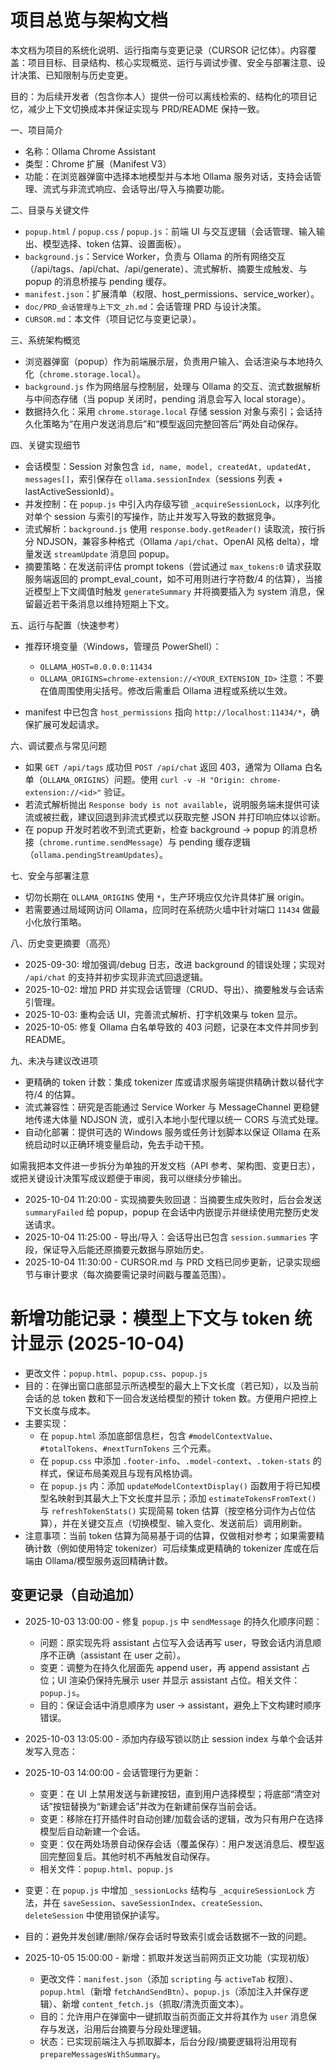 # 项目总览与架构文档

本文档为项目的系统化说明、运行指南与变更记录（CURSOR 记忆体）。内容覆盖：项目目标、目录结构、核心实现概览、运行与调试步骤、安全与部署注意、设计决策、已知限制与历史变更。

目的：为后续开发者（包含你本人）提供一份可以离线检索的、结构化的项目记忆，减少上下文切换成本并保证实现与 PRD/README 保持一致。

一、项目简介

- 名称：Ollama Chrome Assistant
- 类型：Chrome 扩展（Manifest V3）
- 功能：在浏览器弹窗中选择本地模型并与本地 Ollama 服务对话，支持会话管理、流式与非流式响应、会话导出/导入与摘要功能。

二、目录与关键文件

- `popup.html` / `popup.css` / `popup.js`：前端 UI 与交互逻辑（会话管理、输入输出、模型选择、token 估算、设置面板）。
- `background.js`：Service Worker，负责与 Ollama 的所有网络交互（/api/tags、/api/chat、/api/generate）、流式解析、摘要生成触发、与 popup 的消息桥接与 pending 缓存。
- `manifest.json`：扩展清单（权限、host_permissions、service_worker）。
- `doc/PRD_会话管理与上下文_zh.md`：会话管理 PRD 与设计决策。
- `CURSOR.md`：本文件（项目记忆与变更记录）。

三、系统架构概览

- 浏览器弹窗（popup）作为前端展示层，负责用户输入、会话渲染与本地持久化（`chrome.storage.local`）。
- `background.js` 作为网络层与控制层，处理与 Ollama 的交互、流式数据解析与中间态存储（当 popup 关闭时，pending 消息会写入 local storage）。
- 数据持久化：采用 `chrome.storage.local` 存储 session 对象与索引；会话持久化策略为“在用户发送消息后”和“模型返回完整回答后”两处自动保存。

四、关键实现细节

- 会话模型：Session 对象包含 `id, name, model, createdAt, updatedAt, messages[]`，索引保存在 `ollama.sessionIndex`（sessions 列表 + lastActiveSessionId）。
- 并发控制：在 `popup.js` 中引入内存级写锁 `_acquireSessionLock`，以序列化对单个 session 与索引的写操作，防止并发写入导致的数据竞争。
- 流式解析：`background.js` 使用 `response.body.getReader()` 读取流，按行拆分 NDJSON，兼容多种格式（Ollama `/api/chat`、OpenAI 风格 delta），增量发送 `streamUpdate` 消息回 popup。
- 摘要策略：在发送前评估 prompt tokens（尝试通过 `max_tokens:0` 请求获取服务端返回的 prompt_eval_count，如不可用则进行字符数/4 的估算），当接近模型上下文阈值时触发 `generateSummary` 并将摘要插入为 system 消息，保留最近若干条消息以维持短期上下文。

五、运行与配置（快速参考）

- 推荐环境变量（Windows，管理员 PowerShell）：
  - `OLLAMA_HOST=0.0.0.0:11434`
  - `OLLAMA_ORIGINS=chrome-extension://<YOUR_EXTENSION_ID>`
  注意：不要在值周围使用尖括号。修改后需重启 Ollama 进程或系统以生效。

- manifest 中已包含 `host_permissions` 指向 `http://localhost:11434/*`，确保扩展可发起请求。

六、调试要点与常见问题

- 如果 `GET /api/tags` 成功但 `POST /api/chat` 返回 403，通常为 Ollama 白名单（`OLLAMA_ORIGINS`）问题。使用 `curl -v -H "Origin: chrome-extension://<id>"` 验证。
- 若流式解析抛出 `Response body is not available`，说明服务端未提供可读流或被拦截，建议回退到非流式模式以获取完整 JSON 并打印响应体以诊断。
- 在 popup 开发时若收不到流式更新，检查 background -> popup 的消息桥接（`chrome.runtime.sendMessage`）与 pending 缓存逻辑（`ollama.pendingStreamUpdates`）。

七、安全与部署注意

- 切勿长期在 `OLLAMA_ORIGINS` 使用 `*`，生产环境应仅允许具体扩展 origin。
- 若需要通过局域网访问 Ollama，应同时在系统防火墙中针对端口 `11434` 做最小化放行策略。

八、历史变更摘要（高亮）

- 2025-09-30: 增加强调/debug 日志，改进 background 的错误处理；实现对 `/api/chat` 的支持并初步实现非流式回退逻辑。
- 2025-10-02: 增加 PRD 并实现会话管理（CRUD、导出）、摘要触发与会话索引管理。
- 2025-10-03: 重构会话 UI，完善流式解析、打字机效果与 token 显示。
- 2025-10-05: 修复 Ollama 白名单导致的 403 问题，记录在本文件并同步到 README。

九、未决与建议改进项

- 更精确的 token 计数：集成 tokenizer 库或请求服务端提供精确计数以替代字符/4 的估算。
- 流式兼容性：研究是否能通过 Service Worker 与 MessageChannel 更稳健地传递大体量 NDJSON 流，或引入本地小型代理以统一 CORS 与流式处理。
- 自动化部署：提供可选的 Windows 服务或任务计划脚本以保证 Ollama 在系统启动时以正确环境变量启动，免去手动干预。

如需我把本文件进一步拆分为单独的开发文档（API 参考、架构图、变更日志），或把关键设计决策写成议题便于审阅，我可以继续分步输出。
- 2025-10-04 11:20:00 - 实现摘要失败回退：当摘要生成失败时，后台会发送 `summaryFailed` 给 popup，popup 在会话中内嵌提示并继续使用完整历史发送请求。
- 2025-10-04 11:25:00 - 导出/导入：会话导出已包含 `session.summaries` 字段，保证导入后能还原摘要元数据与原始历史。
- 2025-10-04 11:30:00 - CURSOR.md 与 PRD 文档已同步更新，记录实现细节与审计要求（每次摘要需记录时间戳与覆盖范围）。

# 新增功能记录：模型上下文与 token 统计显示 (2025-10-04)

- 更改文件：`popup.html`、`popup.css`、`popup.js`
- 目的：在弹出窗口底部显示所选模型的最大上下文长度（若已知），以及当前会话的总 token 数和下一回合发送给模型的预计 token 数。方便用户把控上下文长度与成本。
- 主要实现：
  - 在 `popup.html` 添加底部信息栏，包含 `#modelContextValue`、`#totalTokens`、`#nextTurnTokens` 三个元素。
  - 在 `popup.css` 中添加 `.footer-info`、`.model-context`、`.token-stats` 的样式，保证布局美观且与现有风格协调。
  - 在 `popup.js` 内：添加 `updateModelContextDisplay()` 函数用于将已知模型名映射到其最大上下文长度并显示；添加 `estimateTokensFromText()` 与 `refreshTokenStats()` 实现简易 token 估算（按空格分词作为占位估算），并在关键交互点（切换模型、输入变化、发送前后）调用刷新。
- 注意事项：当前 token 估算为简易基于词的估算，仅做相对参考；如果需要精确计数（例如使用特定 tokenizer）可后续集成更精确的 tokenizer 库或在后端由 Ollama/模型服务返回精确计数。


## 变更记录（自动追加）

- 2025-10-03 13:00:00 - 修复 `popup.js` 中 `sendMessage` 的持久化顺序问题：
  - 问题：原实现先将 assistant 占位写入会话再写 user，导致会话内消息顺序不正确（assistant 在 user 之前）。
  - 变更：调整为在持久化层面先 append user，再 append assistant 占位；UI 渲染仍保持先展示 user 并显示 assistant 占位。相关文件：`popup.js`。
  - 目的：保证会话中消息顺序为 user -> assistant，避免上下文构建时顺序错误。

- 2025-10-03 13:05:00 - 添加内存级写锁以防止 session index 与单个会话并发写入竞态：
 - 2025-10-03 14:00:00 - 会话管理行为更新：
   - 变更：在 UI 上禁用发送与新建按钮，直到用户选择模型；将底部“清空对话”按钮替换为“新建会话”并改为在新建前保存当前会话。
   - 变更：移除在打开插件时自动创建/加载会话的逻辑，改为只有用户在选择模型后自动新建一个会话。
   - 变更：仅在两处场景自动保存会话（覆盖保存）：用户发送消息后、模型返回完整回复后。其他时机不再触发自动保存。
   - 相关文件：`popup.html`、`popup.js`
  - 变更：在 `popup.js` 中增加 `_sessionLocks` 结构与 `_acquireSessionLock` 方法，并在 `saveSession`、`saveSessionIndex`、`createSession`、`deleteSession` 中使用锁保护读写。
  - 目的：避免并发创建/删除/保存会话时导致索引或会话数据不一致的问题。

- 2025-10-05 15:00:00 - 新增：抓取并发送当前网页正文功能（实现初版）
  - 更改文件：`manifest.json`（添加 `scripting` 与 `activeTab` 权限）、`popup.html`（新增 `fetchAndSendBtn`）、`popup.js`（添加注入并保存逻辑）、新增 `content_fetch.js`（抓取/清洗页面文本）。
  - 目的：允许用户在弹窗中一键抓取当前页面正文并将其作为 `user` 消息保存与发送，沿用后台摘要与分段处理逻辑。
  - 状态：已实现前端注入与抓取脚本，后台分段/摘要逻辑将沿用现有 `prepareMessagesWithSummary`。